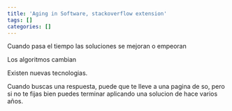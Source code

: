 ```yaml
---
title: 'Aging in Software, stackoverflow extension'
tags: []
categories: []
---
```


Cuando pasa el tiempo las soluciones se mejoran o empeoran

Los algoritmos cambian

Existen nuevas tecnologias.

Cuando buscas una respuesta, puede que te lleve a una pagina de so, pero si no te fijas bien puedes terminar aplicando una solucion de hace varios años.